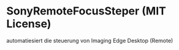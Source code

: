 # SonyRemoteFocusSteper (MIT License)

automatiesiert die steuerung von Imaging Edge Desktop (Remote) 

